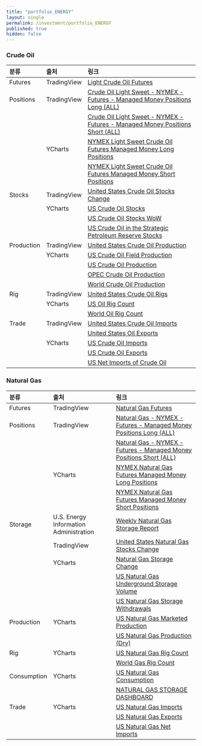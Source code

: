 ```yaml
---
title: "portfolio_ENERGY"
layout: single
permalink: /investment/portfolio_ENERGY
published: true
hidden: false
---
```


<head>
  <base target="_blank">
</head>

<script type="text/javascript" src="https://s3.tradingview.com/tv.js">
</script>



### Crude Oil

<script type="text/javascript">
	new TradingView.MediumWidget({
		"symbols": [
			[
				"Crude Oil Futures",
				"NYMEX:CL1!|1M"
			]
		],
		"chartOnly"			  	: false,
		"width"				    	: "100%",
		"height"				    : 350,
		"locale"	  		  	: "en",
		"colorTheme"		  	: "dark",
		"autosize"			  	: true,
		"showVolume"		  	: false,
		"hideDateRanges"		: false,
		"scalePosition"			: "right",
		"scaleMode"			  	: "Normal",
		"fontFamily"		  	: "sans-serif",
		"noTimeScale"		  	: false,
		"valuesTracking"		: "1",
		"chartType"			  	: "line",
		"lineWidth"			  	: 1,
		"color"					    : "rgba( 34 ,171 ,148 ,1 )",
		"fontColor"			  	: "rgba( 255 ,255 ,255 ,1 )",
		"backgroundColor"		: "rgba( 0 ,0 ,0 ,1 )",
		"gridLineColor"			: "rgba( 255 ,255 ,255 ,0.25 )",
		"widgetFontColor"		: "rgba( 255 ,255 ,255 ,1 )"
	});
</script>

<script type="text/javascript">
	new TradingView.MediumWidget({
		"symbols": [
			[
				"Long",
				"067651_F_MMP_L|1M"
			],
			[
				"Short",
				"067651_F_MMP_S|1M"
			],
			[
				"Stocks",
				"USCOSC|1M"
			],
			[
				"Production",
				"USCOP|1M"
			],
			[
				"Rigs",
				"USCOR|1M"
			],
			[
				"Imports",
				"USCOI|1M"
			],
			[
				"Exports",
				"USOE|1M"
			]
		],
		"chartOnly"			  	: false,
		"width"				    	: "100%",
		"height"				    : 375,
		"locale"	  		  	: "en",
		"colorTheme"		  	: "dark",
		"autosize"			  	: true,
		"showVolume"		  	: false,
		"hideDateRanges"		: false,
		"scalePosition"			: "right",
		"scaleMode"			  	: "Normal",
		"fontFamily"		  	: "sans-serif",
		"noTimeScale"		  	: false,
		"valuesTracking"		: "1",
		"chartType"			  	: "line",
		"lineWidth"			  	: 1,
		"color"					    : "rgba( 34 ,171 ,148 ,1 )",
		"fontColor"			  	: "rgba( 255 ,255 ,255 ,1 )",
		"backgroundColor"		: "rgba( 0 ,0 ,0 ,1 )",
		"gridLineColor"			: "rgba( 255 ,255 ,255 ,0.25 )",
		"widgetFontColor"		: "rgba( 255 ,255 ,255 ,1 )"
	});
</script>

| 분류 | 출처 | 링크 |
| :- | :- | :- |
| Futures		  | TradingView | [Light Crude Oil Futures](https://www.tradingview.com/symbols/NYMEX-CL1%21/) |
| Positions   | TradingView | [Crude Oil Light Sweet - NYMEX - Futures - Managed Money Positions Long (ALL)](https://www.tradingview.com/symbols/COT2-067651_F_MMP_L/) |
|             |             | [Crude Oil Light Sweet - NYMEX - Futures - Managed Money Positions Short (ALL)](https://www.tradingview.com/symbols/COT2-067651_F_MMP_S/) |
|         		| YCharts     | [NYMEX Light Sweet Crude Oil Futures Managed Money Long Positions](https://ycharts.com/indicators/nymex_light_sweet_crude_oil_futures_managed_money_long_positions) |
|				      |             | [NYMEX Light Sweet Crude Oil Futures Managed Money Short Positions](https://ycharts.com/indicators/nymex_light_sweet_crude_oil_futures_managed_money_short_positions) |
| Stocks      | TradingView | [United States Crude Oil Stocks Change](https://www.tradingview.com/symbols/ECONOMICS-USCOSC/) |
|       		  | YCharts     | [US Crude Oil Stocks](https://ycharts.com/indicators/us_stocks_of_crude_oil) |
|			      	|             | [US Crude Oil Stocks WoW](https://ycharts.com/indicators/us_crude_oil_inventories_wow) |
|				      |             | [US Crude Oil in the Strategic Petroleum Reserve Stocks](https://ycharts.com/indicators/us_ending_stocks_of_crude_oil_in_the_strategic_petroleum_reserve) |
| Production  | TradingView | [United States Crude Oil Production](https://www.tradingview.com/symbols/ECONOMICS-USCOP/) |
|           	| YCharts     | [US Crude Oil Field Production](https://ycharts.com/indicators/us_crude_oil_field_production) |
|			      	|             | [US Crude Oil Production](https://ycharts.com/indicators/us_crude_oil_production) |
|			      	|             | [OPEC Crude Oil Production](https://ycharts.com/indicators/opec_crude_oil_production) |
|			      	|             | [World Crude Oil Production](https://ycharts.com/indicators/world_crude_oil_production) |
| Rig         | TradingView | [United States Crude Oil Rigs](https://www.tradingview.com/symbols/ECONOMICS-USCOR/) |
|    			    | YCharts     | [US Oil Rig Count](https://ycharts.com/indicators/us_oil_rotary_rigs) |
|				      |             | [World Oil Rig Count](https://ycharts.com/indicators/world_oil_rotary_rigs) |
| Trade       | TradingView | [United States Crude Oil Imports](https://www.tradingview.com/symbols/ECONOMICS-USCOI/) |
|             |             | [United States Oil Exports](https://www.tradingview.com/symbols/ECONOMICS-USOE/) |
|     			  | YCharts     | [US Crude Oil Imports](https://ycharts.com/indicators/us_crude_oil_imports_wps) |
|				      |             | [US Crude Oil Exports](https://ycharts.com/indicators/us_crude_oil_exports_wie) |
|				      |             | [US Net Imports of Crude Oil](https://ycharts.com/indicators/us_crude_oil_net_imports) |



### Natural Gas

<script type="text/javascript">
	new TradingView.MediumWidget({
		"symbols": [
			[
				"Natural Gas Futures",
				"NYMEX:NG1!|1M"
			]
		],
		"chartOnly"			  	: false,
		"width"				    	: "100%",
		"height"			    	: 350,
		"locale"			    	: "en",
		"colorTheme"		  	: "dark",
		"autosize"			  	: true,
		"showVolume"		  	: false,
		"hideDateRanges"		: false,
		"scalePosition"			: "right",
		"scaleMode"			  	: "Normal",
		"fontFamily"		  	: "sans-serif",
		"noTimeScale"		  	: false,
		"valuesTracking"		: "1",
		"chartType"			  	: "line",
		"lineWidth"			  	: 1,
		"color"					    : "rgba( 34 ,171 ,148 ,1 )",
		"fontColor"				  : "rgba( 255 ,255 ,255 ,1 )",
		"backgroundColor"		: "rgba( 0 ,0 ,0 ,1 )",
		"gridLineColor"			: "rgba( 255 ,255 ,255 ,0.25 )",
		"widgetFontColor"		: "rgba( 255 ,255 ,255 ,1 )"
	});
</script>

<script type="text/javascript">
	new TradingView.MediumWidget({
		"symbols": [
			[
				"Long",
				"023651_F_MMP_L|1M"
			],
			[
				"Short",
				"023651_F_MMP_S|1M"
			],
			[
				"Stocks",
				"USNGSC|1M"
			]
		],
		"chartOnly"			  	: false,
		"width"				    	: "100%",
		"height"				    : 375,
		"locale"	  		  	: "en",
		"colorTheme"		  	: "dark",
		"autosize"			  	: true,
		"showVolume"		  	: false,
		"hideDateRanges"		: false,
		"scalePosition"			: "right",
		"scaleMode"			  	: "Normal",
		"fontFamily"		  	: "sans-serif",
		"noTimeScale"		  	: false,
		"valuesTracking"		: "1",
		"chartType"			  	: "line",
		"lineWidth"			  	: 1,
		"color"					    : "rgba( 34 ,171 ,148 ,1 )",
		"fontColor"			  	: "rgba( 255 ,255 ,255 ,1 )",
		"backgroundColor"		: "rgba( 0 ,0 ,0 ,1 )",
		"gridLineColor"			: "rgba( 255 ,255 ,255 ,0.25 )",
		"widgetFontColor"		: "rgba( 255 ,255 ,255 ,1 )"
	});
</script>

| 분류 | 출처 | 링크 |
| :- | :- | :- |
| Futures		  | TradingView | [Natural Gas Futures](https://www.tradingview.com/symbols/NYMEX-NG1!/) |
| Positions   | TradingView | [Natural Gas - NYMEX - Futures - Managed Money Positions Long (ALL)](https://www.tradingview.com/symbols/COT2-023651_F_MMP_L/) |
|             |             | [Natural Gas - NYMEX - Futures - Managed Money Positions Short (ALL)](https://www.tradingview.com/symbols/COT2-023651_F_MMP_S/) |
|         		| YCharts     | [NYMEX Natural Gas Futures Managed Money Long Positions](https://ycharts.com/indicators/nymex_natural_gas_futures_managed_money_long_positions) |
|				      |             | [NYMEX Natural Gas Futures Managed Money Short Positions](https://ycharts.com/indicators/nymex_natural_gas_futures_managed_money_short_positions) |
|	Storage    | U.S. Energy Information Administration | [Weekly Natural Gas Storage Report](https://ir.eia.gov/ngs/ngs.html) |
|             | TradingView | [United States Natural Gas Stocks Change](https://www.tradingview.com/symbols/ECONOMICS-USNGSC/) |
|       	  	| YCharts     | [Natural Gas Storage Change](https://ycharts.com/indicators/natural_gas_storage_change) |
|				      |             | [US Natural Gas Underground Storage Volume](https://ycharts.com/indicators/us_natural_gas_underground_storage_volume) |
|				      |             | [US Natural Gas Storage Withdrawals](https://ycharts.com/indicators/us_natural_gas_storage_activity_withdrawals) |
| Production	| YCharts     | [US Natural Gas Marketed Production](https://ycharts.com/indicators/us_natural_gas_marketed_production_ngm) |
|				      |             | [US Natural Gas Production (Dry)](https://ycharts.com/indicators/us_natural_gas_production_dry_mer_cubic_feet) |
| Rig			    | YCharts     | [US Natural Gas Rig Count](https://ycharts.com/indicators/us_gas_rotary_rigs) |
|		      		|             | [World Gas Rig Count](https://ycharts.com/indicators/world_gas_rotary_rigs) |
| Consumption	| YCharts     | [US Natural Gas Consumption](https://ycharts.com/indicators/us_natural_gas_consumption_mer) |
|				      |             | [NATURAL GAS STORAGE DASHBOARD](https://www.eia.gov/naturalgas/storage/dashboard/) |
| Trade		  	| YCharts     | [US Natural Gas Imports](https://ycharts.com/indicators/us_natural_gas_imports) |
|			      	|             | [US Natural Gas Exports](https://ycharts.com/indicators/us_natural_gas_exports) |
|	      			|             | [US Natural Gas Net Imports](https://ycharts.com/indicators/us_natural_gas_net_imports) |
